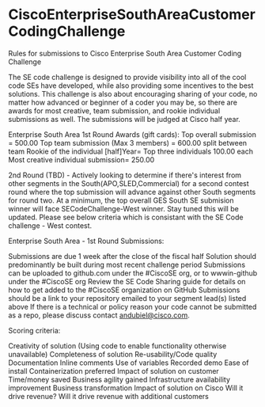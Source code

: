 # CiscoEnterpriseSouthAreaCustomerCodingChallenge
Rules for submissions to Cisco Enterprise South Area Customer Coding Challenge


The SE code challenge is designed to provide visibility into all of the cool code SEs have developed, while also providing some incentives to the best solutions. This challenge is also about encouraging sharing of your code, no matter how advanced or beginner of a coder you may be, so there are awards for most creative, team submission, and rookie individual submissions as well. The submissions will be judged at Cisco half year.

Enterprise South Area 1st Round Awards (gift cards): Top overall submission = 500.00 Top team submission (Max 3 members) = 600.00 split between team Rookie of the individual [half]Year= Top three individuals 100.00 each Most creative individual submission= 250.00

2nd Round (TBD) - Actively looking to determine if there's interest from other segments in the South(APO,SLED,Commercial) for a second contest round where the top submission will advance against other South segments for round two. At a minimum, the top overall GES South SE submision winner will face SECodeChallenge-West winner. Stay tuned this will be updated. Please see below criteria which is consistant with the SE Code challenge - West contest.

Enterprise South Area - 1st Round Submissions:

Submissions are due 1 week after the close of the fiscal half Solution should predominantly be built during most recent challenge period Submissions can be uploaded to github.com under the #CiscoSE org, or to wwwin-github under the #CiscoSE org Review the SE Code Sharing guide for details on how to get added to the #CiscoSE organization on GitHub Submissions should be a link to your repository emailed to your segment lead(s) listed above If there is a technical or policy reason your code cannot be submitted as a repo, please discuss contact andubiel@cisco.com.

Scoring criteria:

Creativity of solution (Using code to enable functionality otherwise unavailable) Completeness of solution Re-usability/Code quality Documentation Inline comments Use of variables Recorded demo Ease of install Containerization preferred Impact of solution on customer Time/money saved Business agility gained Infrastructure availability improvement Business transformation Impact of solution on Cisco Will it drive revenue? Will it drive revenue with additional customers
